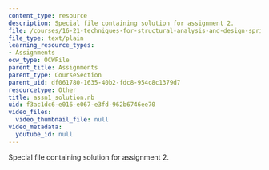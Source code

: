 ```yaml
---
content_type: resource
description: Special file containing solution for assignment 2.
file: /courses/16-21-techniques-for-structural-analysis-and-design-spring-2005/f3ac1dc6e016e067e3fd962b6746ee70_assn1_solution.nb
file_type: text/plain
learning_resource_types:
- Assignments
ocw_type: OCWFile
parent_title: Assignments
parent_type: CourseSection
parent_uid: df061780-1635-40b2-fdc8-954c8c1379d7
resourcetype: Other
title: assn1_solution.nb
uid: f3ac1dc6-e016-e067-e3fd-962b6746ee70
video_files:
  video_thumbnail_file: null
video_metadata:
  youtube_id: null
---
```

Special file containing solution for assignment 2.

